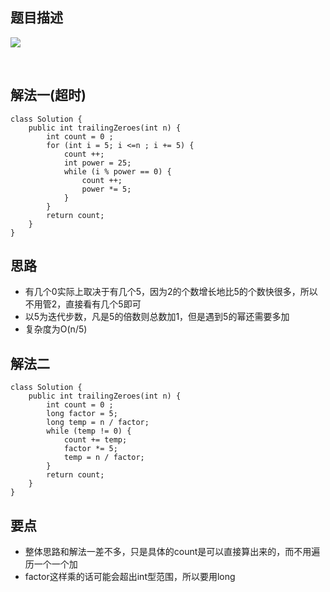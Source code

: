 ## 题目描述
![](/img/172-description.png)

<br/>

## 解法一(超时)
```
class Solution {
    public int trailingZeroes(int n) {
        int count = 0 ;
        for (int i = 5; i <=n ; i += 5) {
            count ++;
            int power = 25;
            while (i % power == 0) {
                count ++;
                power *= 5;
            }
        }
        return count;
    }
}
```
## 思路
- 有几个0实际上取决于有几个5，因为2的个数增长地比5的个数快很多，所以不用管2，直接看有几个5即可
- 以5为迭代步数，凡是5的倍数则总数加1，但是遇到5的幂还需要多加
- 复杂度为O(n/5)

## 解法二
```
class Solution {
    public int trailingZeroes(int n) {
        int count = 0 ;
        long factor = 5;
        long temp = n / factor;
        while (temp != 0) {
            count += temp;
            factor *= 5;
            temp = n / factor;
        }
        return count;
    }
}
```

## 要点
- 整体思路和解法一差不多，只是具体的count是可以直接算出来的，而不用遍历一个一个加
- factor这样乘的话可能会超出int型范围，所以要用long